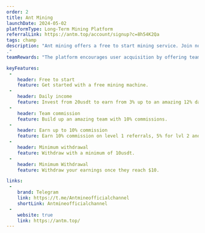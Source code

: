 ```yaml
---
order: 2
title: Ant Mining
launchDate: 2024-05-02
platformType: Long-Term Mining Platform
referralLink: https://antm.top/account/signup?c=8h54K2Qa
tags: champ
description: "Ant mining offers a free to start mining service. Join now to get a free mining machine on sign up.
."
teamRewards: "The platform encourages user acquisition by offering team commissions and referral rewards. More information is accessible on the official website."

keyFeatures:
 - 
    header: Free to start
    feature: Get started with a free mining machine.
 - 
    header: Daily income
    feature: Invest from 20usdt to earn from 3% up to an amazing 12% daily.
 - 
    header: Team commission
    feature: Build up an amazing team with 10% commissions.
 - 
    header: Earn up to 10% commission
    feature: Earn 10% commission on level 1 referrals, 5% for lvl 2 and 3% for lvl 3, 
 - 
    header: Minimum withdrawal
    feature: Withdraw with a minimum of 10usdt.
 - 
    header: Minimum Withdrawal
    feature: Withdraw your earnings once they reach $10.

links:
 - 
    brand: Telegram
    link: https://t.me/Antmineofficialchannel
    shortLink: Antmineofficialchannel
 - 
    website: true
    link: https://antm.top/
---
```

